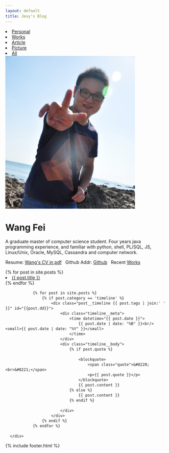```yaml
---
layout: default
title: Jevy's Blog
---
```

<div id="menu">
<li><a href="#" id="personal">Personal</a></li>
<li><a href="#" id="project">Works</a></li>
<li><a href="#" id="article">Article</a></li>
<li><a href="#" id="picture">Picture</a></li>
<!-- <li><a href="#" id="portfolio">Learn Portfolio</a></li>
<li><a href="#" id="pc">PC Blog</a></li> -->
<li><a href="#" id="all" class="live">All</a></li>
</div>
<div id="aboutme">
<div class="me_img"><img src="img/me.jpg"/></div>
<div class="me">
<h1>Wang Fei</h1>
<p>A graduate master of computer science student.
Four years java programming experience, and familiar with python, shell, PL/SQL, JS, Linux/Unix, Oracle, MySQL, Cassandra and computer network.<br>

Resume: <a href="./pdf/personal.pdf">Wang's CV in pdf</a>  &nbsp;
Github Addr: <a href="https://github.com/jevy-wangfei">Github</a> &nbsp;
Recent <a href="#projectList"> Works </a>
  </p>
</div>
</div>
<div class="content">
<div class="leftNav">
    {% for post in site.posts %}
        <li class="post-teaser {{ post.tags | join:' ' }}" onclick="showArticle('{{post.dd}}')">
            <a href="#">
                <span class="post-teaser__title">{{ post.title }}</span>
                <!-- <span class="post-teaser__date">{{ post.date | date: "%d %B %Y" }}</span> -->
            </a>
        </li>
    {% endfor %}
</div>
<div id="timeline" >



				{% for post in site.posts %}
					{% if post.category == 'timeline' %}
					    <div class="post__timeline {{ post.tags | join:' ' }}" id="{{post.dd}}">
					    	<div class="timeline__meta">
								<time datetime="{{ post.date }}">
									{{ post.date | date: "%B" }}<br/><small>{{ post.date | date: "%Y" }}</small>
								</time>
							</div>
							<div class="timeline__body">
								{% if post.quote %}

									<blockquote>
										<span class="quote">&#8220;<br>&#8221;</span>
										<p>{{ post.quote }}</p>
									</blockquote>
									{{ post.content }}
								{% else %}
									{{ post.content }}
								{% endif %}

							</div>
					    </div>
					{% endif %}
				{% endfor %}

      </div>
</div>

<div id="footer">
{% include footer.html %}
</div>
